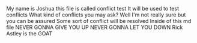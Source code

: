 My name is Joshua this file is called conflict test
It will be used to test conflicts
What kind of conflicts you may ask?
Well I'm not really sure but you can be assured
Some sort of conflict will be resolved
Inside of this md file
NEVER GONNA GIVE YOU UP
NEVER GONNA LET YOU DOWN
Rick Astley is the GOAT
